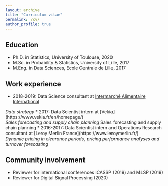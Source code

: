 ```yaml
---
layout: archive
title: "Curriculum vitae"
permalink: /cv/
author_profile: true
---
```


## Education
* Ph.D. in Statistics, University of Toulouse, 2020
* M.Sc. in Probability & Statistics, University of Lille, 2017
* M.Eng. in Data Sciences, Ecole Centrale de Lille, 2017

## Work experience
* 2018-2019: Data Science consultant at [Intermarché Alimentaire International](https://www.mousquetaires.com/en/our-store-brands/food/intermarche/)<br/>
<i class="page__meta">
  Data strategy 
</i>
* 2017: Data Scientist intern at [Vekia](https://www.vekia.fr/en/homepage/)<br/>
<i class="page__meta">
  Sales forecasting and supply chain planning 
</i> Sales forecasting and supply chain planning 
* 2016-2017: Data Scientist intern and Operations Research consultant at [Leroy Merlin France](https://www.leroymerlin.fr/)<br/>
<i class="page__meta">
  Dynamic pricing in clearance periods, pricing performance analyses and turnover forecasting  
</i>
  
## Community involvement
* Reviewer for international conferences ICASSP (2019) and MLSP (2019)
* Reviewer for Digital Signal Processing (2020)
